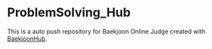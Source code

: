 # ProblemSolving_Hub
This is a auto push repository for Baekjoon Online Judge created with [BaekjoonHub](https://github.com/BaekjoonHub/BaekjoonHub).

